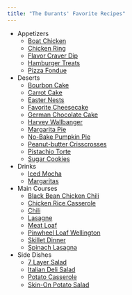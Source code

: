 ```yaml
---
title: "The Durants' Favorite Recipes"
---
```


* Appetizers
    * [Boat Chicken](BoatChicken.html)
    * [Chicken Ring](ChickenRing.html)
    * [Flavor Craver Dip](FlavorCraverDip.html)
    * [Hamburger Treats](HamburgerTreats.html)
    * [Pizza Fondue](PizzaFondue.html)
* Deserts
    * [Bourbon Cake](BourbonCake.html)
    * [Carrot Cake](CarrotCake.html)
    * [Easter Nests](EasterNests.html)
    * [Favorite Cheesecake](FavoriteCheesecake.html)
    * [German Chocolate Cake](GermanChocolateCake.html)
    * [Harvey Wallbanger](HarveyWallbanger.html)
    * [Margarita Pie](MargaritaPie.html)
    * [No-Bake Pumpkin Pie](No-BakePumpkinPie.html)
    * [Peanut-butter Crisscrosses](Peanut-butterCrisscrosses.html)
    * [Pistachio Torte](PistachioTorte.html)
    * [Sugar Cookies](SugarCookies.html)
* Drinks
    * [Iced Mocha](IcedMocha.html)
    * [Margaritas](Margaritas.html)
* Main Courses
    * [Black Bean Chicken Chili](ChickenChili.html)
    * [Chicken Rice Casserole](ChickenRiceCasserole.html)
    * [Chili](Chili.html)
    * [Lasagne](Lasagne.html)
    * [Meat Loaf](MeatLoaf.html)
    * [Pinwheel Loaf Wellington](PinwheelLoafWellington.html)
    * [Skillet Dinner](SkilletDinner.html)
    * [Spinach Lasagna](SpinachLasagna.html)
* Side Dishes
    * [7 Layer Salad](7LayerSalad.html)
    * [Italian Deli Salad](ItalianDeliSalad.html)
    * [Potato Casserole](PotatoCasserole.html)
    * [&#147;Skin-On&#148; Potato Salad](Skin-OnPotatoSalad.html)
